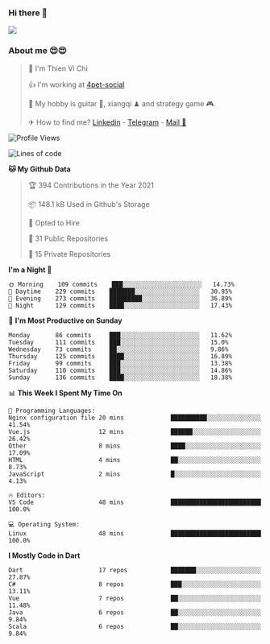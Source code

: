 ### Hi there 👋
![](https://media1.tenor.com/images/9aa4aee77151757a310fcdb4b8fd2a0a/tenor.gif?itemid=12671405)

### About me 😍😍

> 🙎 I'm Thien Vi Chi
> 
> 👍 I'm working at [4pet-social](https://github.com/4pet-social)
>
> 🥞 My hobby is guitar 🎸, xiangqi ♟ and strategy game 🎮.
> 
> ✈ How to find me? [Linkedin](https://www.linkedin.com/in/tvc12/) - [Telegram](https://t.me/yeutham212) - [Mail 📧](mailto:meomeocf98@gmail.com)
> 

<!--START_SECTION:waka-->
![Profile Views](http://img.shields.io/badge/Profile%20Views-3-blue)

![Lines of code](https://img.shields.io/badge/From%20Hello%20World%20I%27ve%20Written-731567%20lines%20of%20code-blue)

**🐱 My Github Data** 

> 🏆 394 Contributions in the Year 2021
 > 
> 📦 148.1 kB Used in Github's Storage 
 > 
> 💼 Opted to Hire
 > 
> 📜 31 Public Repositories 
 > 
> 🔑 15 Private Repositories  
 > 
**I'm a Night 🦉** 

```text
🌞 Morning    109 commits    ███░░░░░░░░░░░░░░░░░░░░░░   14.73% 
🌆 Daytime    229 commits    ███████░░░░░░░░░░░░░░░░░░   30.95% 
🌃 Evening    273 commits    █████████░░░░░░░░░░░░░░░░   36.89% 
🌙 Night      129 commits    ████░░░░░░░░░░░░░░░░░░░░░   17.43%

```
📅 **I'm Most Productive on Sunday** 

```text
Monday       86 commits     ███░░░░░░░░░░░░░░░░░░░░░░   11.62% 
Tuesday      111 commits    ███░░░░░░░░░░░░░░░░░░░░░░   15.0% 
Wednesday    73 commits     ██░░░░░░░░░░░░░░░░░░░░░░░   9.86% 
Thursday     125 commits    ████░░░░░░░░░░░░░░░░░░░░░   16.89% 
Friday       99 commits     ███░░░░░░░░░░░░░░░░░░░░░░   13.38% 
Saturday     110 commits    ███░░░░░░░░░░░░░░░░░░░░░░   14.86% 
Sunday       136 commits    ████░░░░░░░░░░░░░░░░░░░░░   18.38%

```


📊 **This Week I Spent My Time On** 

```text
💬 Programming Languages: 
Nginx configuration file 20 mins             ██████████░░░░░░░░░░░░░░░   41.54% 
Vue.js                   12 mins             ██████░░░░░░░░░░░░░░░░░░░   26.42% 
Other                    8 mins              ████░░░░░░░░░░░░░░░░░░░░░   17.09% 
HTML                     4 mins              ██░░░░░░░░░░░░░░░░░░░░░░░   8.73% 
JavaScript               2 mins              █░░░░░░░░░░░░░░░░░░░░░░░░   4.13%

🔥 Editors: 
VS Code                  48 mins             █████████████████████████   100.0%

💻 Operating System: 
Linux                    48 mins             █████████████████████████   100.0%

```

**I Mostly Code in Dart** 

```text
Dart                     17 repos            ███████░░░░░░░░░░░░░░░░░░   27.87% 
C#                       8 repos             ███░░░░░░░░░░░░░░░░░░░░░░   13.11% 
Vue                      7 repos             ██░░░░░░░░░░░░░░░░░░░░░░░   11.48% 
Java                     6 repos             ██░░░░░░░░░░░░░░░░░░░░░░░   9.84% 
Scala                    6 repos             ██░░░░░░░░░░░░░░░░░░░░░░░   9.84%

```



<!--END_SECTION:waka-->